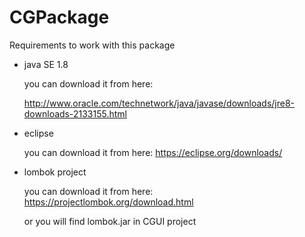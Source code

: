 # CGPackage

 Requirements to work with this package

- java SE 1.8

   you can download it from here:

  http://www.oracle.com/technetwork/java/javase/downloads/jre8-downloads-2133155.html

- eclipse
 
   you can download it from here:
   https://eclipse.org/downloads/

- lombok project

   you can download it from here:
   https://projectlombok.org/download.html

   or you will find lombok.jar in CGUI project
